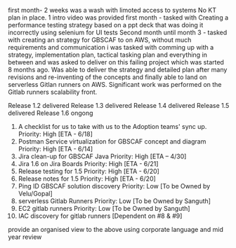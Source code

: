
first month- 
2 weeks was a wash with limoted access to systems 
No KT plan in place. 1 intro video was provided
first month - tasked with Creating a performance testing strategy based on a ppt deck that was doing it incorrectly using selenium for UI tests
Second month until month 3 - tasked with creating an strategy for GBSCAF to on AWS, without much requirements and communication i was tasked with comming up with a strategy, implementation plan, tactical tasking plan and everything in between and was asked to deliver on this failing project which was started 8 months ago. 
Was able to deliver the strategy and detailed plan after many revisions and re-inventing of the concepts and finally able to land on serverless Gitlan runners on AWS.
Significant work was performed on the Gitlab runners scalability front. 

Release 1.2 delivered
Release 1.3 delivered
Release 1.4 delivered
Release 1.5 delivered
Release 1.6 ongong

1. A checklist for us to take with us to the Adoption teams' sync up. Priority: High [ETA - 6/18]
2. Postman Service virtualization for GBSCAF concept and diagram Priority: High [ETA - 6/14]
3. Jira clean-up for GBSCAF Java Priority: High [ETA – 4/30]
4. Jira 1.6 on Jira Boards Priority: High [ETA - 6/21]
5. Release testing for 1.5 Priority: High [ETA - 6/20]
6. Release notes for 1.5 Priority: High [ETA - 6/20]
7. Ping ID GBSCAF solution discovery Priority: Low [To be Owned by Velu/Gopal]
8. serverless Gitlab Runners Priority: Low [To be Owned by Sanguth]
9. EC2 gitlab runners Priority: Low [To be Owned by Sanguth]
10. IAC discovery for gitlab runners [Dependent on #8 & #9]




provide an organised view to the above using corporate language and mid year review
